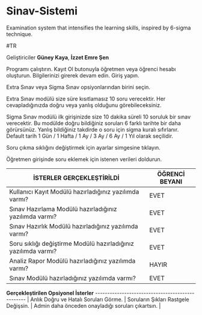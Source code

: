 # Sinav-Sistemi

Examination system that intensifies the learning skills, inspired by 6-sigma technique.

#TR

Geliştiriciler
**Güney Kaya**,
**İzzet Emre Şen**

Programı çalıştırın. Kayıt Ol butonuyla öğretmen veya öğrenci hesabı oluşturun. Bilgilerinizi girerek devam edin. Giriş yapın.

Extra Sınav veya Sigma Sınav opsiyonlarından birini seçin. 

Extra Sınav modülü size süre kısıtlamasız 10 soru verecektir. Her cevapladığınızda doğru veya yanlış olduğunu görebileceksiniz.

Sigma Sınav modülü ilk girişinizde size 10 dakika süreli 10 soruluk bir sınav verecektir.
Bu modülde doğru bildiğiniz soruları 6 farklı tarihte bir daha görürsünüz.
Yanlış bildiğiniz takdirde o soru için sigma kuralı sıfırlanır.
Default tarih 1 Gün / 1 Hafta / 1 Ay / 3 Ay / 6 Ay / 1 Yıl olarak seçilidir.

Soru çıkma sıklığını değiştirmek için ayarlar simgesine tıklayın.

Öğretmen girişinde soru eklemek için istenen verileri doldurun.

**İSTERLER GERÇEKLEŞTİRİLDİ**                                       |  **ÖĞRENCİ BEYANI** |
--------------------------------------------------------------------|---------------------|
Kullanıcı Kayıt Modülü hazırladığınız yazılımda varmı?              |        EVET         |
Sınav Hazırlama Modülü hazırladığınız yazılımda varmı?              |        EVET         |
Sınav Hazırlık Modülü hazırladığınız yazılımda varmı?               |        EVET         |
Soru sıklığı değiştirme Modülü hazırladığınız yazılımda varmı?      |        EVET         |
Analiz Rapor Modülü hazırladığınız yazılımda varmı?                 |        HAYIR        |
Sınav Modülü hazırladığınız yazılımda varmı?                        |        EVET         |

**Gerçekleştirilen Opsiyonel İsterler**
------------------------------------------------- |
Anlık Doğru ve Hatalı Soruları Görme.             |
Soruların Şıkları Rastgele Değişsin.              |
Admin daha önceden onayladığı soruları çıkartsın. |
                                                  

